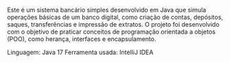 Este é um sistema bancário simples desenvolvido em Java que simula operações básicas de um banco digital, como criação de contas, depósitos, saques, transferências e impressão de extratos. O projeto foi desenvolvido com o objetivo de praticar conceitos de programação orientada a objetos (POO), como herança, interfaces e encapsulamento.

Linguagem: Java 17 
Ferramenta usada: IntelliJ IDEA
